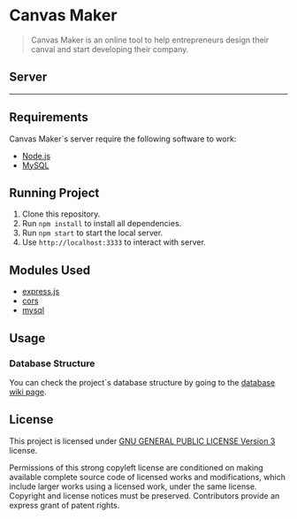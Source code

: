 # Canvas Maker 
> Canvas Maker is an online tool to help entrepreneurs design their canval and start developing their company. 

## Server
--------------------------------------------------------------


## Requirements

Canvas Maker`s server require the following software to work:

- [Node.js](https://nodejs.org/en/download/)
- [MySQL](https://dev.mysql.com/doc/mysql-getting-started/en/#mysql-getting-started-installing)


## Running Project  

1. Clone this repository.
2. Run `npm install` to install all dependencies.
3. Run `npm start` to start the local server.
4. Use `http://localhost:3333` to interact with server.


## Modules Used

- [express.js](http://expressjs.com/)
- [cors](https://www.npmjs.com/package/cors)
- [mysql](https://www.npmjs.com/package/mysql)


## Usage 

### Database Structure

You can check the project`s database structure by going to the [database wiki page]().


## License

This project is licensed under [GNU GENERAL PUBLIC LICENSE Version 3](./LICENSE) license. 

Permissions of this strong copyleft license are conditioned on making available complete source code of licensed works and modifications, which include larger works using a licensed work, under the same license. Copyright and license notices must be preserved. Contributors provide an express grant of patent rights.